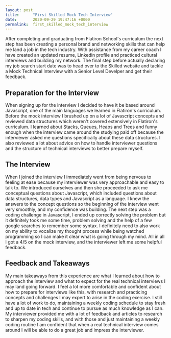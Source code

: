 ```yaml
---
layout: post
title:      "First Skilled Mock Tech Interview"
date:       2020-09-29 19:47:16 +0000
permalink:  first_skilled_mock_tech_interview
---
```



After completing and graduating from Flatiron School's curriculum the next step has been creating a personal brand and networking skills that can help me land a job in the tech industry. With assistance from my career coach I have created an updated resume, Linkedin profile and practiced cultural interviews and building my network. The final step before actually declaring my job search start date was to head over to the Skilled website and tackle a Mock Technical Interview with a Senior Level Develper and get their feedback. 

## Preparation for the Interview

When signing up for the interview I decided to have it be based around Javascript, one of the main languages we learned in Flatiron's curriculum. Before the mock interview I brushed up on a lot of Javascript concepts and reviewed data structures which weren't covered extensively in Flatiron's curriculum. I learned about Stacks, Queues, Heaps and Trees and funny enough when the interview came around the studying paid off because the interviewer asked me questions specifically about these data structures. I also reviewed a lot about advice on how to handle interviewer questions and the structure of technical interviews to better prepare myself.

## The Interview

When I joined the interview I immediately went from being nervous to feeling at ease because my interviewer was very approachable and easy to talk to. We introduced ourselves and then she proceeded to ask me conceptual questions about Javascript, which included questions about data structures, data types and Javascript as a language. I knew the answers to the concept questions so the beginning of the interview went very smoothly, and my confidence was building. The next step was a coding challenge in Javascript, I ended up correctly solving the problem but it definitely took me some time, problem solving and the help of a few google searches to remember some syntax. I definitely need to also work on my ability to vocalize my thought process while being watched programming so I can make it clear what is going through my mind. All in all I got a 4/5 on the mock interview, and the interviewer left me some helpful feedback.

## Feedback and Takeaways

My main takeaways from this experience are what I learned about how to approach the interview and what to expect for the real technical interviews I may land going forward. I feel a lot more comfortable and confident about how to prepare for interviews like this, with research and practicing concepts and challenges I may expert to arise in the coding exercise. I still have a lot of work to do, maintaining a weekly coding schedule to stay fresh and up to date in tech and continue to pursue as much knowledge as I can. My interviewer provided me with a lot of feedback and articles to research to sharpen my coding skills, and with those and just maintaining a weekly coding routine I am confident that when a real technical interview comes around I will be able to do a great job and impress the interviewer.
